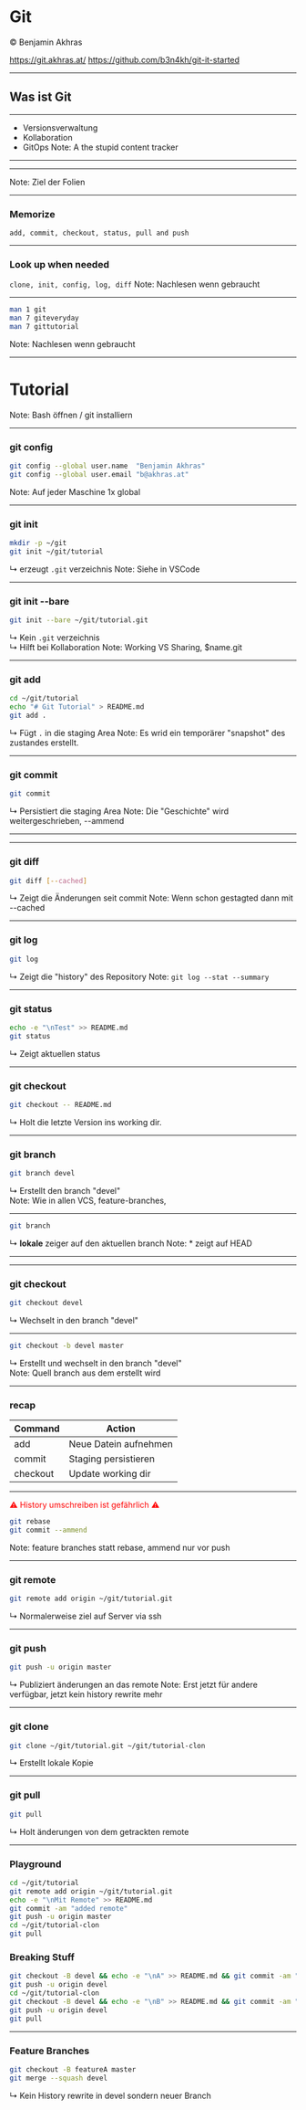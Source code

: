# Git

© Benjamin Akhras

https://git.akhras.at/
https://github.com/b3n4kh/git-it-started

---

## Was ist Git

----

* Versionsverwaltung
* Kollaboration
* GitOps
Note: A the stupid content tracker

----

<!-- .slide: data-background-image="static/git_lc.png" data-background-size="contain" -->

---


<!-- .slide: data-background-image="static/git1.jpg" data-background-size="contain" -->
Note: Ziel der Folien

---

### Memorize

`add, commit, checkout, status, pull and push`

---

### Look up when needed

`clone, init, config, log, diff`
Note: Nachlesen wenn gebraucht

----

```bash
man 1 git
man 7 giteveryday
man 7 gittutorial
```
Note: Nachlesen wenn gebraucht

---

# Tutorial
Note: Bash öffnen / git installiern

---

### git config

```bash
git config --global user.name  "Benjamin Akhras"
git config --global user.email "b@akhras.at"
```
Note: Auf jeder Maschine 1x global

---

### git init

```bash
mkdir -p ~/git
git init ~/git/tutorial
```
↳ erzeugt `.git` verzeichnis
Note: Siehe in VSCode

----

### git init --bare

```bash
git init --bare ~/git/tutorial.git
```
↳ Kein `.git` verzeichnis  
↳ Hilft bei Kollaboration
Note: Working VS Sharing, $name.git

---

### git add

```bash
cd ~/git/tutorial
echo "# Git Tutorial" > README.md
git add .
```
↳ Fügt `.` in die staging Area
Note: Es wrid ein temporärer "snapshot" des zustandes erstellt.

---

### git commit

```bash
git commit
```
↳ Persistiert die staging Area
Note: Die "Geschichte" wird weitergeschrieben, --ammend

----

<!-- .slide: data-background-image="static/git3.jpg" data-background-size="contain" -->

---

### git diff

```bash
git diff [--cached]
```
↳ Zeigt die Änderungen seit commit
Note: Wenn schon gestagted dann mit --cached

----

### git log

```bash
git log
```
↳ Zeigt die "history" des Repository
Note: `git log --stat --summary`

---

### git status

```bash
echo -e "\nTest" >> README.md
git status
```
↳ Zeigt aktuellen status

----

### git checkout

```bash
git checkout -- README.md
```
↳ Holt die letzte Version ins working dir.

---

### git branch

```bash
git branch devel
```
↳ Erstellt den branch "devel"  
Note: Wie in allen VCS, feature-branches, 

----

```bash
git branch
```
↳  __lokale__ zeiger auf den aktuellen branch
Note: * zeigt auf HEAD

----

<!-- .slide: data-background-image="static/checkout-master.png" data-background-size="contain" -->

---

### git checkout

```bash
git checkout devel
```
↳ Wechselt in den branch "devel"  

----

```bash
git checkout -b devel master
```
↳ Erstellt und wechselt in den branch "devel"  
Note: Quell branch aus dem erstellt wird

---

### recap

| Command  | Action                  |
|----------|--------------------------|
| add      | Neue Datein aufnehmen    |
| commit   | Staging persistieren     |
| checkout | Update working dir       |

----

<span style="color:red">⚠ History umschreiben ist gefährlich ⚠</span>

```bash
git rebase
git commit --ammend
```
Note: feature branches statt rebase, ammend nur vor push

---

### git remote
```bash
git remote add origin ~/git/tutorial.git
```
↳ Normalerweise ziel auf Server via ssh


----

### git push
```bash
git push -u origin master
```
↳ Publiziert änderungen an das remote
Note: Erst jetzt für andere verfügbar, jetzt kein history rewrite mehr

----

### git clone
```bash
git clone ~/git/tutorial.git ~/git/tutorial-clon
```
↳ Erstellt lokale Kopie

----

### git pull
```bash
git pull
```
↳ Holt änderungen von dem getrackten remote  


---

### Playground

```bash
cd ~/git/tutorial
git remote add origin ~/git/tutorial.git
echo -e "\nMit Remote" >> README.md
git commit -am "added remote"
git push -u origin master
cd ~/git/tutorial-clon
git pull
```

### Breaking Stuff

```bash
git checkout -B devel && echo -e "\nA" >> README.md && git commit -am "A"
git push -u origin devel
cd ~/git/tutorial-clon
git checkout -B devel && echo -e "\nB" >> README.md && git commit -am "B"
git push -u origin devel
git pull
```

---

### Feature Branches

```bash
git checkout -B featureA master
git merge --squash devel
```
↳ Kein History rewrite in devel sondern neuer Branch




